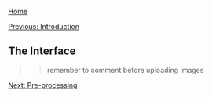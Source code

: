 [Home](./index.md)
>
[Previous: Introduction](./introduction.md)


## The Interface


>> remember to comment before uploading images




[Next: Pre-processing](./preprocessing.md)

